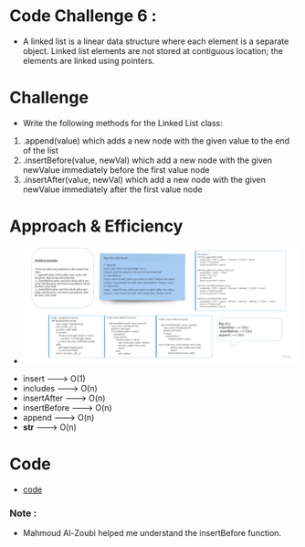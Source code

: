 # Code Challenge 6 :

* A linked list is a linear data structure where each element is a separate object. Linked list elements are not stored at contiguous location; the elements are linked using pointers.

# Challenge
* Write the following methods for the Linked List class:
 1. .append(value) which adds a new node with the given value to the end of the list
 2. .insertBefore(value, newVal) which add a new node with the given newValue immediately before the first value node
 3. .insertAfter(value, newVal) which add a new node with the given newValue immediately after the first value node

# Approach & Efficiency
* ![image](../../assets/LinkedList2.jpg)


+ insert ---> O(1)
+ includes ---> O(n)
+ insertAfter ---> O(n)
+ insertBefore ---> O(n)
+ append ---> O(n)
+ __str__ ---> O(n)

# Code
* [code](linked_list.py)

### Note :
* Mahmoud Al-Zoubi helped me understand the insertBefore function.


